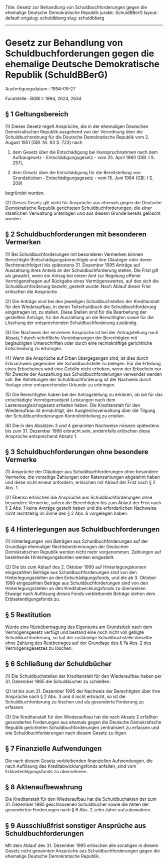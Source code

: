 Title: Gesetz zur Behandlung von Schuldbuchforderungen gegen die ehemalige Deutsche
  Demokratische Republik
jurabk: SchuldBBerG
layout: default
origslug: schuldbberg
slug: schuldbberg

---

# Gesetz zur Behandlung von Schuldbuchforderungen gegen die ehemalige Deutsche Demokratische Republik (SchuldBBerG)

Ausfertigungsdatum
:   1994-09-27

Fundstelle
:   BGBl I: 1994, 2624, 2634



## § 1 Geltungsbereich

(1) Dieses Gesetz regelt Ansprüche, die in der ehemaligen Deutschen
Demokratischen Republik ausgehend von der Verordnung über die
Schuldbuchordnung für die Deutsche Demokratische Republik vom 2.
August 1951 (GBl. Nr. 93 S. 723) nach

1.  dem Gesetz über die Entschädigung bei Inanspruchnahmen nach dem
    Aufbaugesetz - Entschädigungsgesetz - vom 25. April 1960 (GBl. I S.
    257),


2.  dem Gesetz über die Entschädigung für die Bereitstellung von
    Grundstücken - Entschädigungsgesetz - vom 15. Juni 1984 (GBl. I S.
    209)



begründet wurden.

(2) Dieses Gesetz gilt nicht für Ansprüche aus ehemals gegen die
Deutsche Demokratische Republik gerichteten Schuldbuchforderungen, die
einer staatlichen Verwaltung unterlagen und aus diesem Grunde bereits
gelöscht wurden.


## § 2 Schuldbuchforderungen mit besonderen Vermerken

(1) Bei Schuldbuchforderungen mit besonderen Vermerken können
Berechtigte (Entschädigungsberechtigte und ihre Gläubiger oder deren
Rechtsnachfolger) bis spätestens 31. Dezember 1995 Anträge auf
Auszahlung ihres Anteils an der Schuldbuchforderung stellen. Die Frist
gilt als gewahrt, wenn ein Antrag bei einem Amt zur Regelung offener
Vermögensfragen auf Rückgabe eines Vermögenswertes, auf den sich die
Schuldbuchforderung bezieht, gestellt wurde. Nach Ablauf dieser Frist
erlöschen die Ansprüche.

(2) Die Anträge sind bei den jeweiligen Schuldbuchstellen der
Kreditanstalt für den Wiederaufbau, in deren Teilschuldbuch die
Schuldbuchforderung eingetragen ist, zu stellen. Diese Stellen sind
für die Bearbeitung der gestellten Anträge, für die Auszahlung an die
Berechtigten sowie für die Löschung der entsprechenden
Schuldbuchforderung zuständig.

(3) Der Nachweis der einzelnen Ansprüche ist bei der Antragstellung
nach Absatz 1 durch schriftliche Vereinbarungen der Berechtigten mit
beglaubigten Unterschriften oder durch eine rechtskräftige
gerichtliche Entscheidung zu erbringen.

(4) Wenn die Ansprüche auf Erben übergegangen sind, ist dies durch
Erbnachweis gegenüber der Schuldbuchstelle zu belegen. Für die
Erteilung eines Erbscheines wird eine Gebühr nicht erhoben, wenn der
Erbschein nur für Zwecke der Auszahlung aus Schuldbuchforderungen
verwendet werden soll. Bei Abtretungen der Schuldbuchforderung ist der
Nachweis durch Vorlage einer entsprechenden Urkunde zu erbringen.

(5) Die Berechtigten haben bei der Antragstellung zu erklären, ob sie
für das entschädigte Vermögensobjekt Leistungen nach dem
Lastenausgleichsgesetz erhalten haben. Die Kreditanstalt für den
Wiederaufbau ist ermächtigt, der Ausgleichsverwaltung über die Tilgung
der Schuldbuchforderungen Kontrollmitteilung zu erteilen.

(6) Die in den Absätzen 3 und 4 genannten Nachweise müssen spätestens
bis zum 31. Dezember 1998 erbracht sein, andernfalls erlöschen diese
Ansprüche entsprechend Absatz 1.


## § 3 Schuldbuchforderungen ohne besondere Vermerke

(1) Ansprüche der Gläubiger aus Schuldbuchforderungen ohne besondere
Vermerke, die vorzeitige Zahlungen oder Ratenzahlungen abgelehnt haben
und diese nicht erneut anfordern, erlöschen mit Ablauf der Frist nach
§ 2 Abs. 1.

(2) Ebenso erlöschen die Ansprüche aus Schuldbuchforderungen ohne
besondere Vermerke, sofern die Berechtigten bis zum Ablauf der Frist
nach § 2 Abs. 1 keine Anträge gestellt haben und die erforderlichen
Nachweise nicht rechtzeitig im Sinne des § 2 Abs. 6 vorgelegen haben.


## § 4 Hinterlegungen aus Schuldbuchforderungen

(1) Hinterlegungen von Beträgen aus Schuldbuchforderungen auf der
Grundlage ehemaliger Rechtsbestimmungen der Deutschen Demokratischen
Republik werden nicht mehr vorgenommen. Zahlungen auf bestehende
Hinterlegungskonten werden eingestellt.

(2) Die bis zum Ablauf des 2. Oktober 1990 auf Hinterlegungskonten
eingezahlten Beträge aus Schuldbuchforderungen sind von den
Hinterlegungsstellen an den Entschädigungsfonds, und die ab 3. Oktober
1990 eingezahlten Beträge aus Schuldbuchforderungen sind von den
Hinterlegungsstellen an den Kreditabwicklungsfonds zu überweisen.
Etwaige nach Auflösung dieses Fonds verbleibende Beträge stehen dem
Erblastentilgungsfonds zu.


## § 5 Restitution

Wurde eine Rückübertragung des Eigentums am Grundstück nach dem
Vermögensgesetz verfügt und bestand eine noch nicht voll getilgte
Schuldbuchforderung, so hat die zuständige Schuldbuchstelle dieselbe
ohne Zahlung des Restbetrages auf der Grundlage des § 7a Abs. 2 des
Vermögensgesetzes zu löschen.


## § 6 Schließung der Schuldbücher

(1) Die Schuldbuchstellen der Kreditanstalt für den Wiederaufbau haben
per 31. Dezember 1995 die Schuldbücher zu schließen.

(2) Ist bis zum 31. Dezember 1995 der Nachweis der Berechtigten über
ihre Ansprüche nach § 2 Abs. 3 und 4 nicht erbracht, so ist die
Schuldbuchforderung zu löschen und als gesonderte Forderung zu
erfassen.

(3) Die Kreditanstalt für den Wiederaufbau hat die nach Absatz 2
erfaßten gesonderten Forderungen aus ehemals gegen die Deutsche
Demokratische Republik gerichteten Schuldbuchforderungen zentralisiert
zu erfassen und wie Schuldbuchforderungen nach diesem Gesetz zu
tilgen.


## § 7 Finanzielle Aufwendungen

Die nach diesem Gesetz verbleibenden finanziellen Aufwendungen, die
nach Auflösung des Kreditabwicklungsfonds anfallen, sind vom
Erblastentilgungsfonds zu übernehmen.


## § 8 Aktenaufbewahrung

Die Kreditanstalt für den Wiederaufbau hat die Schuldbuchakten der zum
31\. Dezember 1995 geschlossenen Schuldbücher sowie die Akten der
gesonderten Forderungen nach § 6 Abs. 2 zehn Jahre aufzubewahren.


## § 9 Ausschlußfrist sonstiger Ansprüche aus Schuldbuchforderungen

Mit dem Ablauf des 31. Dezember 1995 erlöschen alle sonstigen in
diesem Gesetz nicht genannten Ansprüche aus Schuldbuchforderungen
gegen die ehemalige Deutsche Demokratische Republik.

